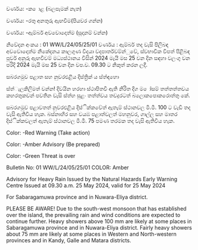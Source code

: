 වර්ණය: -ක ොළ (බලපෑමක් නැත)

වර්ණය: -රතු අනතුරු ඇඟවීම(පියවර ගන්න)

වර්ණය: -ඇම්බර් අවවොදොත්ම (සූදානම් වන්න)

නිවේදන අංකය : 01 WW/L/24/05/25/01 වර්ණය : ඇම්බර් තද වැසි පිලිබඳ අවවොදොත්ම නිකේදනය කාලගුණ විදයා වදපාර්තවම්න්ුවේ, ස්වභාවික විපත් පිළිබඳ පූර්ව අනුරු ඇඟවීවම් මධ්‍යස්ථානය විසින් 2024 මැයි මස 25 වන දින සඳහා වලංගු වන පරිදි 2024 මැයි මස 25 වන දින වප.ව. 09.30 ට නිකුත් කරන ලදී.

සබරගමුව පළාත සහ නුවරඑළිය දිස්ත්‍රික් ය ස්ත්‍ඳහො

ස්ත්‍ැලකිලිමත් වන්න! දිවයින හරහා ස්ථාපිතවී ඇති නිරිත දිග ම ෝසම් තත්තත්තවය කහරතුකවන් පවතින වැසි ස්ත්‍හ සුළං තත්ත්වය තවදුරටත් බලොකපොකරොත්තු කේ.

සබරගමුව පළාවතත් නුවරඑළිය දිස්ික්කවේත් ඇතැම් ස්ථානවල මි.මී. 100 ට වැඩි තද වැසි ඇතිවිය හැක. බස්නාහිර සහ වයඹ පළාත්වලත් මහනුවර, ගාල්ල සහ මාතර දිස්ික්කවලත් ඇතැම් ස්ථානවල මි.මී. 75 පමණ තරමක තද වැසි ඇතිවිය හැක.

Color: -Red Warning (Take action)

Color: -Amber Advisory (Be prepared)

Color: -Green Threat is over

Bulletin No: 01 WW/L/24/05/25/01 COLOR: Amber

Advisory for Heavy Rain Issued by the Natural Hazards Early Warning Centre Issued at 09.30 a.m. 25 May 2024, valid for 25 May 2024

For Sabaragamuwa province and in Nuwara-Eliya district.

PLEASE BE AWARE! Due to the south-west monsoon that has established over the island, the prevailing rain and wind conditions are expected to continue further. Heavy showers above 100 mm are likely at some places in Sabaragamuwa province and in Nuwara-Eliya district. Fairly heavy showers about 75 mm are likely at some places in Western and North-western provinces and in Kandy, Galle and Matara districts.